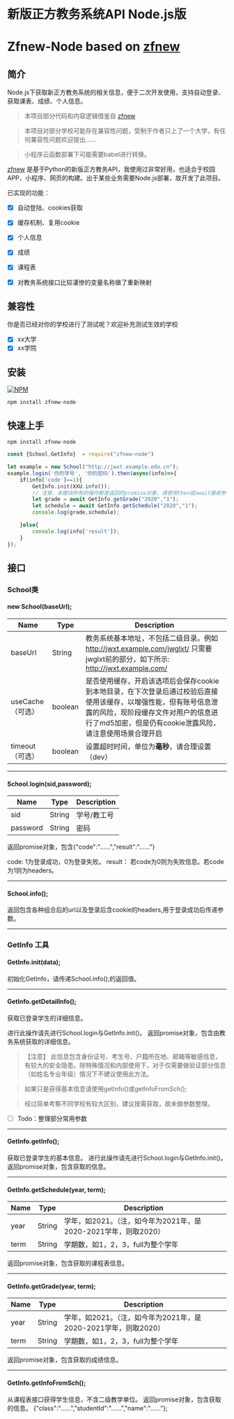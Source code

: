 # 新版正方教务系统API Node.js版
# Zfnew-Node based on [zfnew](https://github.com/NeroAsmarr/zfnew)

##  简介
Node.js下获取新正方教务系统的相关信息，便于二次开发使用，支持自动登录、获取课表、成绩、个人信息。

> 本项目部分代码和内容逻辑借鉴自 [zfnew](https://github.com/NeroAsmarr/zfnew) 

> 本项目对部分学校可能存在兼容性问题，受制于作者只上了一个大学，有任何兼容性问题欢迎提出……

> 小程序云函数部署下可能需要babel进行转换。

[zfnew](https://github.com/NeroAsmarr/zfnew) 是基于Python的新版正方教务API，我使用过非常好用，也适合于校园APP、小程序、网页的构建。出于某些业务需要Node.js部署，故开发了此项目。

已实现的功能：

- [x] 自动登陆、cookies获取

- [x] 缓存机制、复用cookie

- [x] 个人信息

- [x] 成绩

- [x] 课程表

- [x] 对教务系统接口比较凄惨的变量名称做了重新映射

## 兼容性
你是否已经对你的学校进行了测试呢？欢迎补充测试生效的学校
- [x] xx大学
- [x] xx学院  

## 安装
[![NPM](https://nodei.co/npm/zfnew-node.png)](https://nodei.co/npm/zfnew-node/)
```
npm install zfnew-node
```

## 快速上手
```
npm install zfnew-node
```

```javascript
const {School,GetInfo}  = require("zfnew-node")

let example = new School("http://jwxt.example.edu.cn");
example.login('你的学号', '你的密码').then(async(info)=>{
    if(info['code']==1){
        GetInfo.init(XXU.info());  
        // 注意，本模块所有的操作都是返回的promise对象，请使用then或await接收参数后进行处理。
        let grade = await GetInfo.getGrade("2020","1");
        let schedule = await GetInfo.getSchedule("2020","1");
        console.log(grade,schedule);

    }else{
        console.log(info['result']);
    }
});
```

## 接口

### School类

#### new School(baseUrl);
|Name	|Type|	Description|
|  ----  | ----  |----|
|baseUrl|String|教务系统基本地址，不包括二级目录。例如 http://jwxt.example.com/jwglxt/ 只需要jwglxt前的部分，如下所示: http://jwxt.example.com/|
|useCache（可选）|boolean|是否使用缓存，开启该选项后会保存cookie到本地目录，在下次登录后通过校验后直接使用该缓存，以增强性能，但有账号信息泄露的风险，现阶段缓存文件对用户的信息进行了md5加密，但是仍有cookie泄露风险，请注意使用场景合理开启|
|timeout（可选）|boolean|设置超时时间，单位为**毫秒**，请合理设置（dev）|
---

#### School.login(sid,password);
|Name	|Type|	Description|
|  ----  | ----  |----|
|sid |String|学号/教工号|
|password | String|密码|


返回promise对象，包含{"code":"……","result":"……"} 

code: 1为登录成功，0为登录失败。 
result： 若code为0则为失败信息。若code为1则为headers。

---


#### School&#46;info();
返回包含各种组合后的url以及登录后含cookie的headers,用于登录成功后传递参数。


---


### GetInfo 工具
#### GetInfo.init(data);
初始化GetInfo，请传递School&#46;info();的返回值。

---


#### GetInfo.getDetailInfo();
获取已登录学生的详细信息。

进行此操作请先进行School.login与GetInfo.init()。
返回promise对象，包含由教务系统获取的详细信息。
  
>【注意】 此信息包含身份证号、考生号、户籍所在地、邮箱等敏感信息，有较大的安全隐患。除特殊情况和内部使用下，对于仅需要做验证部分信息（如姓名专业年级）情况下不建议使用此方法。

> 如果只是获得基本信息请使用getInfo()或getInfoFromSch();

> 经过简单考察不同学校有较大区别，建议按需获取，故未做参数整理。

* [ ] Todo：整理部分常用参数

---

#### GetInfo.getInfo();
获取已登录学生的基本信息。
进行此操作请先进行School.login与GetInfo.init()。
返回promise对象，包含获取的信息。

---


#### GetInfo.getSchedule(year, term);
|Name	|Type|	Description|
|  ----  | ----  |----|
|year |String|学年，如2021。（注，如今年为2021年，是2020-2021学年，则取2020）|
|term | String|学期数，如1，2，3，full为整个学年|

返回promise对象，包含获取的课程表信息。

---

#### GetInfo.getGrade(year, term);
|Name	|Type|	Description|
|  ----  | ----  |----|
|year |String|学年，如2021。（注，如今年为2021年，是2020-2021学年，则取2020）|
|term | String|学期数，如1，2，3，full为整个学年|

返回promise对象，包含获取的成绩信息。

---


#### GetInfo.getInfoFromSch();
从课程表接口获得学生信息，不含二级教学单位。
返回promise对象，包含获取的信息。 {"class":"……","studentId":"……","name":"……"}; 
